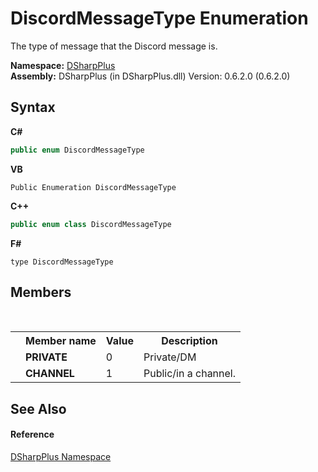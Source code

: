 # DiscordMessageType Enumeration
 

The type of message that the Discord message is.

**Namespace:**&nbsp;<a href="503971eb-de5e-a570-9922-de9500a9b1cc">DSharpPlus</a><br />**Assembly:**&nbsp;DSharpPlus (in DSharpPlus.dll) Version: 0.6.2.0 (0.6.2.0)

## Syntax

**C#**<br />
``` C#
public enum DiscordMessageType
```

**VB**<br />
``` VB
Public Enumeration DiscordMessageType
```

**C++**<br />
``` C++
public enum class DiscordMessageType
```

**F#**<br />
``` F#
type DiscordMessageType
```


## Members
&nbsp;<table><tr><th></th><th>Member name</th><th>Value</th><th>Description</th></tr><tr><td /><td target="F:DSharpPlus.DiscordMessageType.PRIVATE">**PRIVATE**</td><td>0</td><td>Private/DM</td></tr><tr><td /><td target="F:DSharpPlus.DiscordMessageType.CHANNEL">**CHANNEL**</td><td>1</td><td>Public/in a channel.</td></tr></table>

## See Also


#### Reference
<a href="503971eb-de5e-a570-9922-de9500a9b1cc">DSharpPlus Namespace</a><br />